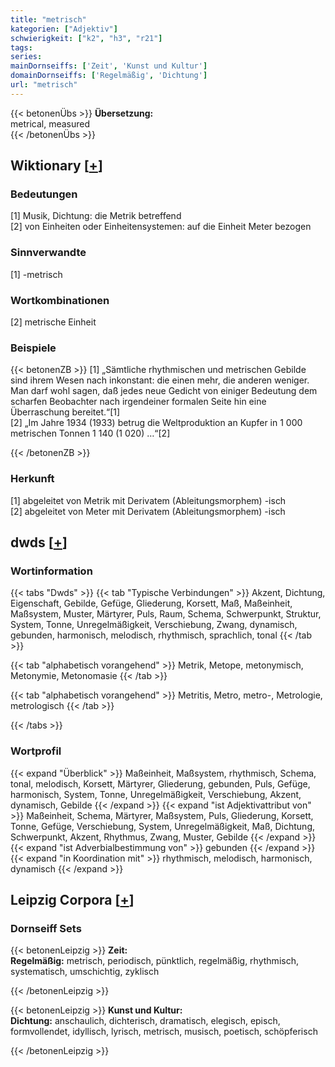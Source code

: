 ```yaml
---
title: "metrisch"
kategorien: ["Adjektiv"]
schwierigkeit: ["k2", "h3", "r21"]
tags:
series:
mainDornseiffs: ['Zeit', 'Kunst und Kultur']
domainDornseiffs: ['Regelmäßig', 'Dichtung']
url: "metrisch"
---
```


{{< betonenÜbs >}}
**Übersetzung:**  
metrical, measured  
{{< /betonenÜbs >}}

## Wiktionary [[+](https://de.wiktionary.org/wiki/metrisch)]

### Bedeutungen
[1] Musik, Dichtung: die Metrik betreffend  
[2] von Einheiten oder Einheitensystemen: auf die Einheit Meter bezogen  

### Sinnverwandte
[1] -metrisch  

### Wortkombinationen
[2] metrische Einheit  

### Beispiele
{{< betonenZB >}}
[1] „Sämtliche rhythmischen und metrischen Gebilde sind ihrem Wesen nach inkonstant: die einen mehr, die anderen weniger. Man darf wohl sagen, daß jedes neue Gedicht von einiger Bedeutung dem scharfen Beobachter nach irgendeiner formalen Seite hin eine Überraschung bereitet.“[1]  
[2] „Im Jahre 1934 (1933) betrug die Weltproduktion an Kupfer in 1 000 metrischen Tonnen 1 140 (1 020) …“[2]  

{{< /betonenZB >}}
### Herkunft
[1] abgeleitet von Metrik mit Derivatem (Ableitungsmorphem) -isch  
[2] abgeleitet von Meter mit Derivatem (Ableitungsmorphem) -isch  



## dwds [[+](https://www.dwds.de/wb/metrisch)]

### Wortinformation
{{< tabs "Dwds" >}}
{{< tab "Typische Verbindungen" >}}
Akzent, Dichtung, Eigenschaft, Gebilde, Gefüge, Gliederung, Korsett, Maß, Maßeinheit, Maßsystem, Muster, Märtyrer, Puls, Raum, Schema, Schwerpunkt, Struktur, System, Tonne, Unregelmäßigkeit, Verschiebung, Zwang, dynamisch, gebunden, harmonisch, melodisch, rhythmisch, sprachlich, tonal
{{< /tab >}}

{{< tab "alphabetisch vorangehend" >}}
Metrik, Metope, metonymisch, Metonymie, Metonomasie
{{< /tab >}}

{{< tab "alphabetisch vorangehend" >}}
Metritis, Metro, metro-, Metrologie, metrologisch
{{< /tab >}}

{{< /tabs >}}

### Wortprofil
{{< expand "Überblick" >}} Maßeinheit, Maßsystem, rhythmisch, Schema, tonal, melodisch, Korsett, Märtyrer, Gliederung, gebunden, Puls, Gefüge, harmonisch, System, Tonne, Unregelmäßigkeit, Verschiebung, Akzent, dynamisch, Gebilde {{< /expand >}}
{{< expand "ist Adjektivattribut von" >}} Maßeinheit, Schema, Märtyrer, Maßsystem, Puls, Gliederung, Korsett, Tonne, Gefüge, Verschiebung, System, Unregelmäßigkeit, Maß, Dichtung, Schwerpunkt, Akzent, Rhythmus, Zwang, Muster, Gebilde {{< /expand >}}
{{< expand "ist Adverbialbestimmung von" >}} gebunden {{< /expand >}}
{{< expand "in Koordination mit" >}} rhythmisch, melodisch, harmonisch, dynamisch {{< /expand >}}

## Leipzig Corpora [[+](https://corpora.uni-leipzig.de/en/res?word=metrisch&corpusId=deu_newscrawl-public_2018)]

### Dornseiff Sets
{{< betonenLeipzig >}}
**Zeit:**  
**Regelmäßig:** metrisch, periodisch, pünktlich, regelmäßig, rhythmisch, systematisch, umschichtig, zyklisch  

{{< /betonenLeipzig >}}


{{< betonenLeipzig >}}
**Kunst und Kultur:**  
**Dichtung:** anschaulich, dichterisch, dramatisch, elegisch, episch, formvollendet, idyllisch, lyrisch, metrisch, musisch, poetisch, schöpferisch  

{{< /betonenLeipzig >}}

